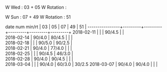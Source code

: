 W Wed      : 03 + 05
W Rotation : 

W Sun      : 07 + 49
W Rotation :      51

date num min/rt |    03   |    05   |    07   |    49   |    51   |
----------------+---------+---------+---------+---------+---------+
2018-02-11      |         |         |  90/4.5 |         |        
2018-02-14      |  90/4.0 |  80/4.5 |         |         |        
2018-02-18      |         |         |  90/5.0 |  90/2.5 |        
2018-02-21      |  90/4.0 |  77/4.0 |         |         |        
2018-02-25      |         |         |  90/4.5 |  46/3.0 |        
2018-02-28      |  90/4.0 |  90/4.5 |         |         |        
2018-03-04      |         |         |  90/4.0 |  60/3.0 |  30/2.5
2018-03-07      |  90/4.0 |  90/4.0 |         |         |        

